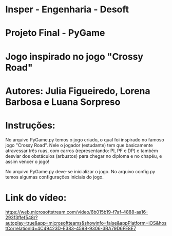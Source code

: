 # Insper - Engenharia - Desoft
# Projeto Final - PyGame

# Jogo inspirado no jogo "Crossy Road"

# Autores: Julia Figueiredo, Lorena Barbosa e Luana Sorpreso

# Instruções:
No arquivo PyGame.py temos o jogo criado, o qual foi inspirado no famoso jogo "Crossy Road". Nele o jogador (estudante) tem que basicamente atravessar três ruas, com carros (representando: PI, PF e DP) e também desviar dos obstáculos (arbustos) para chegar no diploma e no chapéu, e assim vencer o jogo!

No arquivo PyGame.py deve-se inicializar o jogo.
No arquivo config.py temos algumas configurações iniciais do jogo.

# Link do vídeo: 
https://web.microsoftstream.com/video/6b015b19-f7af-4888-aa16-293f3ffef548/?autoplay=true&app=microsoftteams&showinfo=false&appPlatform=iOS&hostCorrelationId=4C49423D-E383-459B-9306-3BA79D6FE8E7